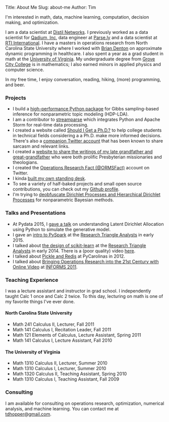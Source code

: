 Title: About Me
Slug: about-me
Author: Tim

I'm interested in math, data, machine learning, computation, decision making, and optimization.

I am a data scientist at [Distil Networks](http://distilnetworks.com). I previously worked as a data scientist for [Qadium, Inc](https://qadium.com/ "QADIUM"), data engineer at [Parse.ly](http://parse.ly) and a data scientist at [RTI International](http://www.rti.org/ "RTI International"). I have a masters in operations research from North Carolina State University where I worked with [Brian Denton](http://sitemaker.umich.edu/btdenton/home) on approximate dynamic programming in healthcare. I also spent a year as a grad student in math at the [University of Virginia](http://www.math.virginia.edu "Department of Mathematics, U.Va."). My undergraduate degree from [Grove City College](http://www.gcc.edu/Pages/Grove-City-College.aspx "Grove City College") is in mathematics; I also earned minors in applied physics and computer science.

In my free time, I enjoy conversation, reading, hiking, (more) programming, and beer.

### Projects

* I build a [high-performance Python package](https://github.com/datamicroscopes/lda) for Gibbs sampling-based inference for nonparametric topic modeling (HDP-LDA).
* I am a contributor to [streamparse](https://github.com/Parsely/streamparse "Parsely/streamparse · GitHub") which integrates Python and Apache Storm for real-time data processing.
* I created a website called [Should I Get a Ph.D.?](http://shouldigetaphd.com "Should I Get A Ph.D.?") to help college students in technical fields considering a a Ph.D. make more informed decisions. There's also a [companion Twitter account](https://twitter.com/shouldyougetphd "Should You Get a PhD (@ShouldYouGetPhD) | Twitter") that has been known to share sarcasm and relevant links.
* I created a [website to share the writings of my late grandfather and great-grandfather](http://joseph-hopper.com "Joseph-Hopper.com") who were both prolific Presbyterian missionaries and theologians.
* I created the [Operations Research Fact (@ORMSFact)](https://twitter.com/ormsfact "Operations Research  (@ORMSFact) | Twitter") account on Twitter.
* I kinda [built my own standing desk](https://plus.google.com/photos/118317721686581801159/albums/5885822848717804001 "None").
* To see a variety of half-baked projects and small open source contributions, you can check out my [Github profile](https://github.com/tdhopper?tab=repositories "tdhopper (Timothy Hopper)").
* I'm trying to [deobfuscate Dirichlet Processes and Hierarchical Dirichlet Processes](https://github.com/tdhopper/notes-on-dirichlet-processes) for nonparametric Bayesian methods.

### Talks and Presentations

* At Pydata 2015, I [gave a talk](https://github.com/tdhopper/pydata-nyc-2015) on understanding Latent Dirichlet Allocation using Python to simulate the generative model.
* I gave an [intro to PySpark](http://nbviewer.ipython.org/format/slides/github/tdhopper/rta-pyspark-presentation/blob/master/slides.ipynb#/) at the [Research Triangle Analysts](http://www.rtpanalysts.org/home/ "Research Triangle Analysts") in early 2015.
* I talked about [the design of scikit-learn](http://nbviewer.ipython.org/format/slides/github/tdhopper/Research-Triangle-Analysts--Intro-to-scikit-learn/blob/master/Intro%20to%20Scikit-Learn.ipynb#/) at the [Research Triangle Analysts](http://www.rtpanalysts.org/home/ "Research Triangle Analysts | Analysts in the Research Triangle Region of North Carolina") in early 2014. There is a (poor quality) video [here](https://www.youtube.com/watch?v=2kx19t8bNMU).
* I talked about [Pickle and Redis](http://nbviewer.ipython.org/github/tdhopper/Pickle-and-Redis/blob/master/Pickle%20and%20Redis.ipynb "") at PyCarolinas in 2012.
* I talked about [Bringing Operations Research into the 21st Century with Online Video](https://www.youtube.com/watch?v=0gfBH4mC_iU) at [INFORMS 2011](http://meetings2.informs.org/charlotte2011/ "INFORMS Annual Meeting | 13th November 2011").

### Teaching Experience

I was a lecture assistant and instructor in grad school. I independently taught Calc 1 once and Calc 2 twice. To this day, lecturing on math is one of my favorite things I've ever done.

#### North Carolina State University

* Math 241 Calculus II, Lecturer, Fall 2011
* Math 141 Calculus I, Recitation Leader, Fall 2011
* Math 121 Elements of Calculus, Lecture Assistant, Spring 2011
* Math 141 Calculus I, Lecture Assistant, Fall 2010

#### The University of Virginia

* Math 1310 Calculus II, Lecturer, Summer 2010
* Math 1310 Calculus I, Lecturer, Summer 2010
* Math 1320 Calculus II, Teaching Assistant, Spring 2010
* Math 1310 Calculus I, Teaching Assistant, Fall 2009


### Consulting

I am available for consulting on operations research, optimization, numerical analysis, and machine learning. You can contact me at [tdhopper@gmail.com](mailto:tdhopper@gmail.com).
